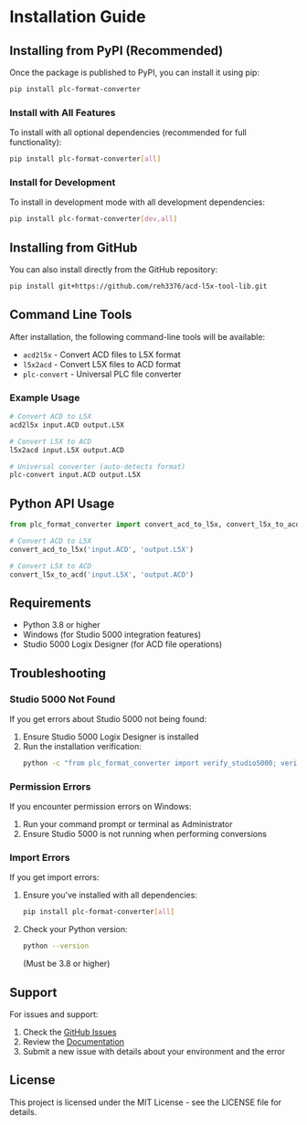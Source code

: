 # Installation Guide

## Installing from PyPI (Recommended)

Once the package is published to PyPI, you can install it using pip:

```bash
pip install plc-format-converter
```

### Install with All Features

To install with all optional dependencies (recommended for full functionality):

```bash
pip install plc-format-converter[all]
```

### Install for Development

To install in development mode with all development dependencies:

```bash
pip install plc-format-converter[dev,all]
```

## Installing from GitHub

You can also install directly from the GitHub repository:

```bash
pip install git+https://github.com/reh3376/acd-l5x-tool-lib.git
```

## Command Line Tools

After installation, the following command-line tools will be available:

- `acd2l5x` - Convert ACD files to L5X format
- `l5x2acd` - Convert L5X files to ACD format  
- `plc-convert` - Universal PLC file converter

### Example Usage

```bash
# Convert ACD to L5X
acd2l5x input.ACD output.L5X

# Convert L5X to ACD
l5x2acd input.L5X output.ACD

# Universal converter (auto-detects format)
plc-convert input.ACD output.L5X
```

## Python API Usage

```python
from plc_format_converter import convert_acd_to_l5x, convert_l5x_to_acd

# Convert ACD to L5X
convert_acd_to_l5x('input.ACD', 'output.L5X')

# Convert L5X to ACD
convert_l5x_to_acd('input.L5X', 'output.ACD')
```

## Requirements

- Python 3.8 or higher
- Windows (for Studio 5000 integration features)
- Studio 5000 Logix Designer (for ACD file operations)

## Troubleshooting

### Studio 5000 Not Found

If you get errors about Studio 5000 not being found:

1. Ensure Studio 5000 Logix Designer is installed
2. Run the installation verification:
   ```bash
   python -c "from plc_format_converter import verify_studio5000; verify_studio5000()"
   ```

### Permission Errors

If you encounter permission errors on Windows:

1. Run your command prompt or terminal as Administrator
2. Ensure Studio 5000 is not running when performing conversions

### Import Errors

If you get import errors:

1. Ensure you've installed with all dependencies:
   ```bash
   pip install plc-format-converter[all]
   ```

2. Check your Python version:
   ```bash
   python --version
   ```
   (Must be 3.8 or higher)

## Support

For issues and support:

1. Check the [GitHub Issues](https://github.com/reh3376/acd-l5x-tool-lib/issues)
2. Review the [Documentation](https://github.com/reh3376/acd-l5x-tool-lib)
3. Submit a new issue with details about your environment and the error

## License

This project is licensed under the MIT License - see the LICENSE file for details. 